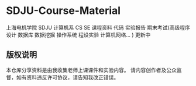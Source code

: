 # SDJU-Course-Material
上海电机学院 SDJU 计算机系 CS SE 课程资料 代码 实验报告 期末考试(高级程序设计 数据库 数据挖掘 操作系统 程设实验 计算机网络... ) 更新中



## 版权说明
本仓库分享资料是由我收集老师上课课件和实验内容。
请内容创作者及公众监督，如有资料违反许可协议，请告知我改正错误。
